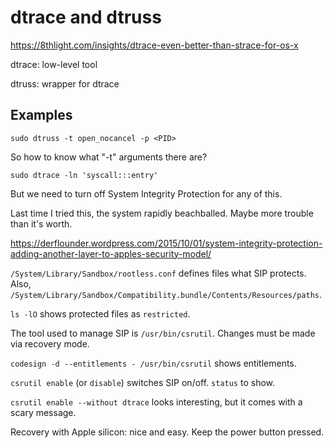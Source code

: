 # dtrace and dtruss

https://8thlight.com/insights/dtrace-even-better-than-strace-for-os-x

dtrace: low-level tool

dtruss: wrapper for dtrace

## Examples

```shell
sudo dtruss -t open_nocancel -p <PID>
```

So how to know what "-t" arguments there are?

```shell
sudo dtrace -ln 'syscall:::entry'
```

But we need to turn off System Integrity Protection for any of this.

Last time I tried this, the system rapidly beachballed. Maybe more trouble than it's worth.

https://derflounder.wordpress.com/2015/10/01/system-integrity-protection-adding-another-layer-to-apples-security-model/

`/System/Library/Sandbox/rootless.conf` defines files what SIP protects. Also, `/System/Library/Sandbox/Compatibility.bundle/Contents/Resources/paths`.

`ls -lO` shows protected files as `restricted`.

The tool used to manage SIP is `/usr/bin/csrutil`. Changes must be made via recovery mode.

`codesign -d --entitlements - /usr/bin/csrutil` shows entitlements.

`csrutil enable` (or `disable`) switches SIP on/off. `status` to show.

`csrutil enable --without dtrace` looks interesting, but it comes with a scary message.

Recovery with Apple silicon: nice and easy. Keep the power button pressed.
